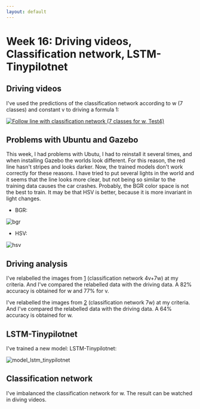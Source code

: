 ```yaml
---
layout: default
---
```

# Week 16: Driving videos, Classification network, LSTM-Tinypilotnet


## Driving videos

I've used the predictions of the classification network according to w (7 classes) and constant v to driving a formula 1: 

[![Follow line with classification network (7 classes for w, Test4)](https://roboticslaburjc.github.io/2017-tfm-vanessa-fernandez/images/follow_blue.png)](https://www.youtube.com/watch?v=o1QfHrzEHm4)



## Problems with Ubuntu and Gazebo

This week, I had problems with Ubutu, I had to reinstall it several times, and when installing Gazebo the worlds look different. For this reason, the red line hasn't stripes and looks darker. Now, the trained models don't work correctly for these reasons. I have tried to put several lights in the world and it seems that the line looks more clear, but not being so similar to the training data causes the car crashes. Probably, the BGR color space is not the best to train. It may be that HSV is better, because it is more invariant in light changes. 


* BGR:

![bgr](https://roboticslaburjc.github.io/2017-tfm-vanessa-fernandez/images/bgr.png)


* HSV:

![hsv](https://roboticslaburjc.github.io/2017-tfm-vanessa-fernandez/images/hsv.png)



## Driving analysis

I've relabelled the images from [1](https://github.com/RoboticsURJC-students/2017-tfm-vanessa-fernandez/tree/master/Follow%20Line/Failed_driving/4v_7w) (classification network 4v+7w) at my criteria. And I've compared the relabelled data with the driving data. A 82% accuracy is obtained for w and 77% for v.

I've relabelled the images from [2](https://github.com/RoboticsURJC-students/2017-tfm-vanessa-fernandez/tree/master/Follow%20Line/Failed_driving/7w) (classification network 7w) at my criteria. And I've compared the relabelled data with the driving data. A 64% accuracy is obtained for w. 


## LSTM-Tinypilotnet

I've trained a new model: LSTM-Tinypilotnet: 

![model_lstm_tinypilotnet](https://roboticslaburjc.github.io/2017-tfm-vanessa-fernandez/images/model_lstm_tinypilotnet.png)



## Classification network

I've imbalanced the classification network for w. The result can be watched in diving videos. 

